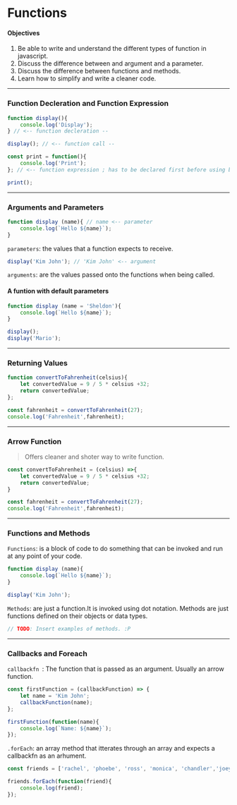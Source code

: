 # Functions

#### Objectives
  1. Be able to write and understand the different types of function in javascript.
  2. Discuss the difference between and argument and a parameter.
  3. Discuss the difference between functions and methods.
  4. Learn how to simplify and write a cleaner code.

---
### Function Decleration and Function Expression

``` js
function display(){
    console.log('Display');
} // <-- function decleration --

display(); // <-- function call --
```
``` js
const print = function(){
    console.log('Print');
}; // <-- function expression ; has to be declared first before using because of the concept of hoisting.

print();
```

---
### Arguments and Parameters
```js
function display (name){ // name <-- parameter
    console.log(`Hello ${name}`);
}
```
`parameters`: the values that a function expects to receive.

```js
display('Kim John'); // 'Kim John' <-- argument
```
`arguments`: are the values passed onto the functions when being called.

#### A funtion with default parameters
```js
function display (name = 'Sheldon'){
    console.log(`Hello ${name}`);
}

display();
display('Mario');
```
---
### Returning Values
``` js
function convertToFahrenheit(celsius){
    let convertedValue = 9 / 5 * celsius +32;
    return convertedValue;
};

const fahrenheit = convertToFahrenheit(27);
console.log('Fahrenheit',fahrenheit);
```
---
### Arrow Function
>Offers cleaner and shoter way to write function.
``` js
const convertToFahrenheit = (celsius) =>{
    let convertedValue = 9 / 5 * celsius +32;
    return convertedValue;
}

const fahrenheit = convertToFahrenheit(27);
console.log('Fahrenheit',fahrenheit);
```

---
### Functions and Methods

`Functions`: is a block of code to do something that can be invoked and run at any point of your code.
```js
function display (name){
    console.log(`Hello ${name}`);
}

display('Kim John');
```
`Methods`: are just a function.It is invoked using dot notation. Methods are just functions defined on their objects or data types.
``` js
// TODO: Insert examples of methods. :P
```
----
### Callbacks and Foreach

`callbackfn `: The function that is passed as an argument. Usually an arrow function.

``` js
const firstFunction = (callbackFunction) => {
    let name = 'Kim John';
    callbackFunction(name);
};

firstFunction(function(name){
    console.log(`Name: ${name}`);
});

```
`.forEach`: an array method that itterates through an array and expects a callbackfn as an arhument.
``` js
const friends = ['rachel', 'phoebe', 'ross', 'monica', 'chandler','joey'];

friends.forEach(function(friend){
    console.log(friend);
});
```